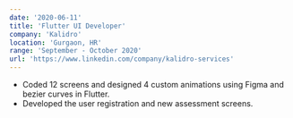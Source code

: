 ```yaml
---
date: '2020-06-11'
title: 'Flutter UI Developer'
company: 'Kalidro'
location: 'Gurgaon, HR'
range: 'September - October 2020'
url: 'https://www.linkedin.com/company/kalidro-services'
---
```


- Coded 12 screens and designed 4 custom animations using Figma and bezier curves in Flutter.
- Developed the user registration and new assessment screens.
